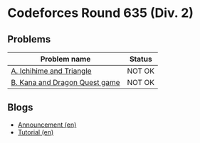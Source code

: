 # Codeforces Round 635 (Div. 2)

## Problems

|Problem name|Status|
|------------|---------|
| [A. Ichihime and Triangle](problems/A._Ichihime_and_Triangle.md)|NOT OK|
| [B. Kana and Dragon Quest game](problems/B._Kana_and_Dragon_Quest_game.md)|NOT OK|
## Blogs

- [Announcement (en)](blogs/Announcement_(en).md)
- [Tutorial (en)](blogs/Tutorial_(en).md)
